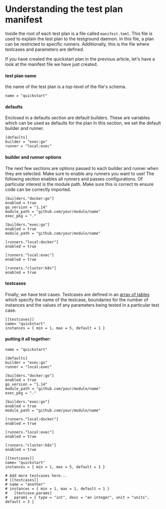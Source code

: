 # Understanding the test plan manifest

Inside the root of each test plan is a file called `manifest.toml`.  This file is used to explain the test plan to the testground daemon. In this file,  a plan can be restricted to specific runners. Additionally, this is the file where testcases and parameters are defined.

If you have created the quickstart plan in the previous article, let's have a look at the manifest file we have just created.  

#### test plan name

the name of the test plan is a top-level of the file's schema. 

```text
name = "quickstart"
```

#### defaults

Enclosed in a defaults section are default builders. These are variables which can be used as defaults for the plan In this section, we set the default builder and runner.

```text
[defaults]
builder = "exec:go"
runner = "local:exec"
```

#### builder and runner options

The next few sections are options passed to each builder and runner when they are selected. Make sure to enable any runners you want to use! The following section enables all runners and passes configurations. Of particular interest is the module path. Make sure this is correct to ensure code can be correctly imported.

```text
[builders."docker:go"]
enabled = true
go_version = "1.14"
module_path = "github.com/your/module/name"
exec_pkg = "."

[builders."exec:go"]
enabled = true
module_path = "github.com/your/module/name"

[runners."local:docker"]
enabled = true

[runners."local:exec"]
enabled = true

[runners."cluster:k8s"]
enabled = true
```

#### testcases

Finally, we have test cases. Testcases are defined in an [array of tables](https://github.com/toml-lang/toml#array-of-tables) which specify the name of the testcase, boundaries for the number of instances and the values of any parameters being tested in a particular test case.

```text
[[testcases]]
name= "quickstart"
instances = { min = 1, max = 5, default = 1 }
```



#### putting it all together:

```text
name = "quickstart"

[defaults]
builder = "exec:go"
runner = "local:exec"

[builders."docker:go"]
enabled = true
go_version = "1.14"
module_path = "github.com/your/module/name"
exec_pkg = "."

[builders."exec:go"]
enabled = true
module_path = "github.com/your/module/name"

[runners."local:docker"]
enabled = true

[runners."local:exec"]
enabled = true

[runners."cluster:k8s"]
enabled = true

[[testcases]]
name= "quickstart"
instances = { min = 1, max = 5, default = 1 }

# Add more testcases here...
# [[testcases]]
# name = "another"
# instances = { min = 1, max = 1, default = 1 }
#   [testcase.params]
#   param1 = { type = "int", desc = "an integer", unit = "units", default = 3 }

```



